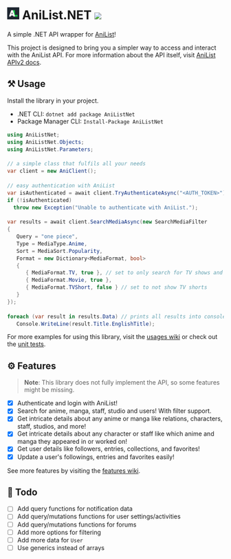 <h1>
    <img src="docs/icon.png" style="height: 1em;"/>
    <span>AniList.NET</span>
    <a href="https://nuget.org/packages/AniListNet">
      <img src="https://img.shields.io/nuget/v/AniListNet?label=NuGet&logo=nuget&style=flat-square"/>
    </a>
</h1>

A simple .NET API wrapper for [AniList](https://anilist.co)!

This project is designed to bring you a simpler way to access and interact with the AniList API. For more information
about the API itself, visit [AniList APIv2 docs](https://anilist.gitbook.io/anilist-apiv2-docs).

## ⚒️ Usage

Install the library in your project.

- .NET CLI: `dotnet add package AniListNet`
- Package Manager CLI: `Install-Package AniListNet`

```cs
using AniListNet;
using AniListNet.Objects;
using AniListNet.Parameters;

// a simple class that fulfils all your needs
var client = new AniClient();

// easy authentication with AniList
var isAuthenticated = await client.TryAuthenticateAsync("<AUTH_TOKEN>");
if (!isAuthenticated)
  throw new Exception("Unable to authenticate with AniList.");

var results = await client.SearchMediaAsync(new SearchMediaFilter
{
   Query = "one piece",
   Type = MediaType.Anime,
   Sort = MediaSort.Popularity,
   Format = new Dictionary<MediaFormat, bool>
   {
      { MediaFormat.TV, true }, // set to only search for TV shows and movies
      { MediaFormat.Movie, true },
      { MediaFormat.TVShort, false } // set to not show TV shorts
   }
});

foreach (var result in results.Data) // prints all results into console
   Console.WriteLine(result.Title.EnglishTitle);
```

For more examples for using this library, visit the [usages wiki](https://github.com/dentolos19/AniListNet/wiki/Usages)
or check out the [unit tests](./AniListNet.Tests).

## ⚙️ Features

> **Note**: This library does not fully implement the API, so some features might be missing.

- [x] Authenticate and login with AniList!
- [x] Search for anime, manga, staff, studio and users! With filter support.
- [x] Get intricate details about any anime or manga like relations, characters, staff, studios, and more!
- [x] Get intricate details about any character or staff like which anime and manga they appeared in or worked on!
- [x] Get user details like followers, entries, collections, and favorites!
- [x] Update a user's followings, entries and favorites easily!

See more features by visiting the [features wiki](https://github.com/dentolos19/AniListNet/wiki/Features).

## 🔨 Todo

- [ ] Add query functions for notification data
- [ ] Add query/mutations functions for user settings/activities
- [ ] Add query/mutations functions for forums
- [ ] Add more options for filtering
- [ ] Add more data for `User`
- [ ] Use generics instead of arrays